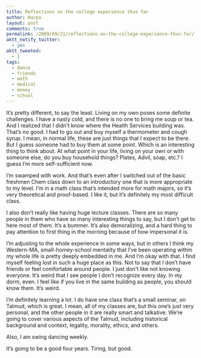 ```yaml
---
title: Reflections on the college experience thus far
author: Harpo
layout: post
comments: true
permalink: /2009/09/21/reflections-on-the-college-experience-thus-far/
aktt_notify_twitter:
  - yes
aktt_tweeted:
  - 1
tags:
  - dance
  - friends
  - math
  - medical
  - money
  - school
---
```

It&#8217;s pretty different, to say the least. Living on my own poses some definite challenges. I have a nasty cold, and there is no one to bring me soup or tea. And I realized that I didn&#8217;t know where the Health Services building was. That&#8217;s no good. I had to go out and buy myself a thermometer and cough syrup. I mean, in normal life, these are just things that I expect to be there. But I guess someone had to buy them at some point. Which is an interesting thing to think about. At what point in your life, living on your own or with someone else, do you buy household things? Plates, Advil, soap, etc.? I guess I&#8217;m more self-sufficient now.

I&#8217;m swamped with work. And that&#8217;s even after I switched out of the basic freshmen Chem class down to an introductory one that is more appropriate to my level. I&#8217;m in a math class that&#8217;s intended more for math majors, so it&#8217;s very theoretical and proof-based. I like it, but it&#8217;s definitely my most difficult class.

I also don&#8217;t really like having huge lecture classes. There are so many people in them who have so many interesting things to say, but I don&#8217;t get to here most of them. It&#8217;s a bummer. It&#8217;s also demoralizing, and a hard thing to pay attention to first thing in the morning because of how impersonal it is.

I&#8217;m adjusting to the whole experience in some ways, but in others I think my Western-MA, small-homey-school mentality that I&#8217;ve been operating within my whole life is pretty deeply embedded in me. And I&#8217;m okay with that. I find myself feeling lost in such a huge place as this. Not to say that I don&#8217;t have friends or feel comfortable around people. I just don&#8217;t like not knowing everyone. It&#8217;s weird that I see people I don&#8217;t recognize every day. In my dorm, even. I feel like if you live in the same building as people, you should know them. It&#8217;s weird.

I&#8217;m definitely learning a lot. I do have one class that&#8217;s a small seminar, on Talmud, which is great. I mean, all of my classes are, but this one&#8217;s just very personal, and the other people in it are really smart and talkative. We&#8217;re going to cover various aspects of the Talmud, including historical background and context, legality, morality, ethics, and others.

Also, I am swing dancing weekly.

It&#8217;s going to be a good four years. Tiring, but good.